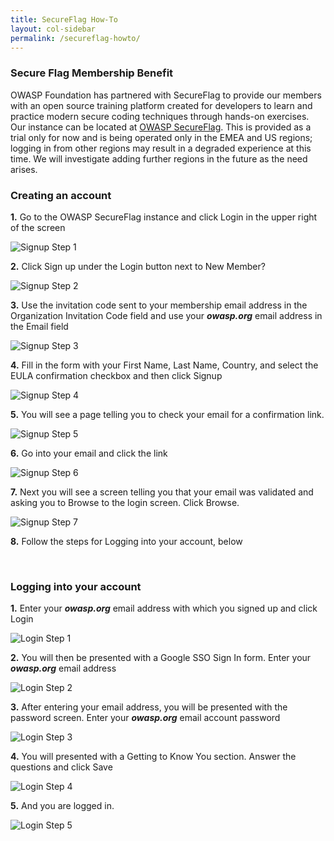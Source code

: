 ```yaml
---
title: SecureFlag How-To
layout: col-sidebar
permalink: /secureflag-howto/
---
```




### Secure Flag Membership Benefit 

OWASP Foundation has partnered with SecureFlag to provide our members with an open source training platform created for developers to learn and practice modern secure coding techniques through hands-on exercises.  Our instance can be located at [OWASP SecureFlag](https://secureflag.owasp.org/).  This is provided as a trial only for now and is being operated only in the EMEA and US regions; logging in from other regions may result in a degraded experience at this time.  We will investigate adding further regions in the future as the need arises.

### Creating an account

**1.** Go to the OWASP SecureFlag instance and click Login in the upper right of the screen

  ![Signup Step 1](/assets/images/secureflag/step01_signup.png)

**2.** Click Sign up under the Login button next to New Member?

  ![Signup Step 2](/assets/images/secureflag/step02_signup.png)

**3.** Use the invitation code sent to your membership email address in the Organization Invitation Code field and use your ***owasp.org*** email address in the Email field

  ![Signup Step 3](/assets/images/secureflag/step03_signup.png)

**4.** Fill in the form with your First Name, Last Name, Country, and select the EULA confirmation checkbox and then click Signup

  ![Signup Step 4](/assets/images/secureflag/step04_signup.png)

**5.** You will see a page telling you to check your email for a confirmation link.  

  ![Signup Step 5](/assets/images/secureflag/step05_signup.png)

**6.** Go into your email and click the link

  ![Signup Step 6](/assets/images/secureflag/step06_signup.png)

**7.** Next you will see a screen telling you that your email was validated and asking you to Browse to the login screen.  Click Browse.

  ![Signup Step 7](/assets/images/secureflag/step07_signup.png)

**8.** Follow the steps for Logging into your account, below

<br>

### Logging into your account

**1.** Enter your ***owasp.org*** email address with which you signed up and click Login

  ![Login Step 1](/assets/images/secureflag/step01_login.png)

**2.**  You will then be presented with a Google SSO Sign In form.  Enter your ***owasp.org*** email address
  
  ![Login Step 2](/assets/images/secureflag/step02_login.png)

**3.** After entering your email address, you will be presented with the password screen.  Enter your ***owasp.org*** email account password

  ![Login Step 3](/assets/images/secureflag/step03_login.png)

**4.** You will presented with a Getting to Know You section.  Answer the questions and click Save

  ![Login Step 4](/assets/images/secureflag/step04_login.png)

**5.** And you are logged in.  

  ![Login Step 5](/assets/images/secureflag/step05_login.png)

